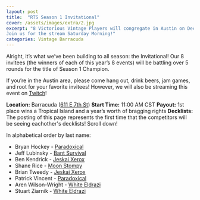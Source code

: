```yaml
---
layout: post
title:  "RTS Season 1 Invitational"
cover: /assets/images/extra/2.jpg
excerpt: "8 Victorious Vintage Players will congregate in Austin on Dec 1 to determine who is best.
Join us for the stream Saturday Morning!"
categories: Vintage Barracuda
---
```


Alright, it’s what we’ve been building to all season: the Invitational! Our 8 invitees (the
winners of each of this year’s 8 events) will be battling over 5 rounds for the title of Season 1
Champion.

If you’re in the Austin area, please come hang out, drink beers, jam games, and root for your
favorite invitees! However, we will also be streaming this event on
[Twitch](https://www.twitch.tv/romancingthestones)!

**Location:** Barracuda ([611 E 7th St](https://goo.gl/maps/bWQtEZs6gjp))
**Start Time:** 11:00 AM CST
**Payout:** 1st place wins a Tropical Island and a year’s worth of bragging rights
**Decklists:** The posting of this page represents the first time that the competitors will be
seeing eachother's decklists! Scroll down!

In alphabetical order by last name:


* Bryan Hockey - [Paradoxical](https://www.mtggoldfish.com/deck/1491338)
* Jeff Lubinsky - [Bant Survival](https://www.mtggoldfish.com/deck/1491349)
* Ben Kendrick - [Jeskai Xerox](https://www.mtggoldfish.com/deck/1491335)
* Shane Rice - [Moon Stompy](https://www.mtggoldfish.com/deck/1491347)
* Brian Tweedy - [Jeskai Xerox](https://www.mtggoldfish.com/deck/1491337)
* Patrick Vincent - [Paradoxical](https://www.mtggoldfish.com/deck/1491350)
* Aren Wilson-Wright - [White Eldrazi](https://www.mtggoldfish.com/deck/1491341)
* Stuart Ziarnik - [White Eldrazi](https://www.mtggoldfish.com/deck/1491346)
